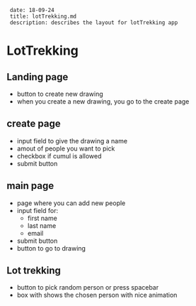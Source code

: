 
```
 date: 18-09-24
 title: lotTrekking.md
 description: describes the layout for lotTrekking app
```
# LotTrekking

## Landing page

- button to create new drawing
- when you create a new drawing, you go to the create page


## create page

- input field to give the drawing a name
- amout of people you want to pick
- checkbox if cumul is allowed
- submit button


## main page

- page where you can add new people
- input field for:
    - first name
    - last name
    - email
- submit button
- button to go to drawing


## Lot trekking

- button to pick random person or press spacebar
- box with shows the chosen person with nice animation
